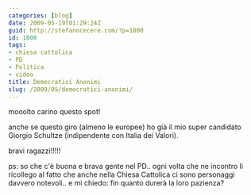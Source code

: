 ```yaml
---
categories: [blog]
date: 2009-05-19T01:29:24Z
guid: http://stefanocecere.com/?p=1800
id: 1800
tags:
- chiesa cattolica
- PD
- Politica
- video
title: Democratici Anonimi
slug: /2009/05/democratici-anonimi/
---
```


mooolto carino questo spot!
  
anche se questo giro (almeno le europee) ho già il mio super candidato Giorgio Schultze (indipendente con Italia dei Valori).
  
bravi ragazzi!!!!!

ps: so che c'è buona e brava gente nel PD.. ogni volta che ne incontro li ricollego al fatto che anche nella Chiesa Cattolica ci sono personaggi davvero notevoli.. e mi chiedo: fin quanto durerà la loro pazienza?